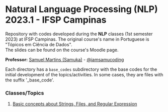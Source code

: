 # Natural Language Processing (NLP) 2023.1 - IFSP Campinas
Repository with codes developed during the **NLP** classes (1st semester 2023) at IFSP Campinas. The original course's name in Portuguese is "Tópicos em Ciência de Dados". <br/>
The slides can be found on the course's Moodle page.

**Professor:** [Samuel Martins (Samuka)](https://samucoding.com) - [@iamsamucoding](https://github.com/iamsamucoding)


Each directory has a `base_codes` subdirectory with the base codes for the initial development of the topics/activities. In some cases, they are files with the suffix '_base_code'.


### Classes/Topics
1. [Basic concepts about Strings, Files, and Regular Expression](./basics)
